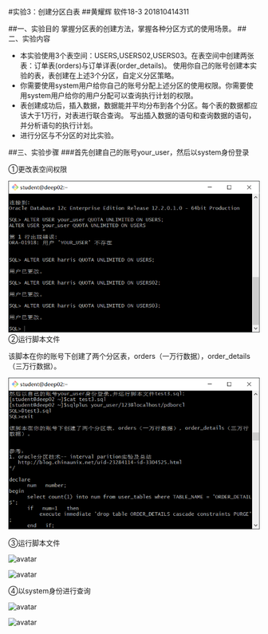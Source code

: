 #实验3：创建分区白表
##黄耀辉 软件18-3 201810414311

##一、实验目的
   掌握分区表的创建方法，掌握各种分区方式的使用场景。
##二、实验内容
- 本实验使用3个表空间：USERS,USERS02,USERS03。在表空间中创建两张表：订单表(orders)与订单详表(order_details)。
使用你自己的账号创建本实验的表，表创建在上述3个分区，自定义分区策略。
- 你需要使用system用户给你自己的账号分配上述分区的使用权限。你需要使用system用户给你的用户分配可以查询执行计划的权限。
- 表创建成功后，插入数据，数据能并平均分布到各个分区。每个表的数据都应该大于1万行，对表进行联合查询。
写出插入数据的语句和查询数据的语句，并分析语句的执行计划。
- 进行分区与不分区的对比实验。



##三、实验步骤
###首先创建自己的账号your_user，然后以system身份登录

①更改表空间权限

![avatar](/test3/01.png)
②运行脚本文件

该脚本在你的账号下创建了两个分区表，orders（一万行数据），order_details（三万行数据）。

![avatar](/test3/02.png)

③运行脚本文件

![avatar](/test2/03.png)

![avatar](/test2/04.png)

④以system身份进行查询

![avatar](/test2/05.png)

![avatar](/test2/06.png)

